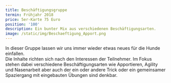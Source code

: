 ```yaml
---
title: Beschäftigungsgruppe
termin: Frühjahr 2018
price: 5er-Karte 75 Euro
position: '100'
description: Ein bunter Mix aus verschiedenen Beschäftigungsarten.
image: /static/img/Beschaeftigung_Apport.png
---
```

In dieser Gruppe lassen wir uns immer wieder etwas neues für die Hunde einfallen. \
Die Inhalte richten sich nach den Interessen der Teilnehmer. Im Fokus stehen dabei verschiedene Beschäftigungsarten wie Apportieren, Agility und Nasenarbeit aber auch der ein oder andere Trick oder ein gemeinsamer Spaziergang mit eingebauten Übungen sind denkbar.
